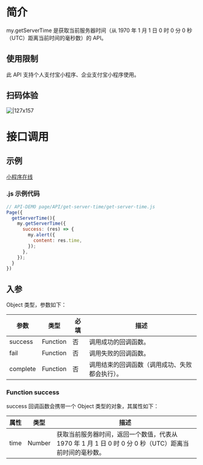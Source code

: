 # 简介
my.getServerTime 是获取当前服务器时间（从 1970 年 1 月 1 日 0 时 0 分 0 秒（UTC）距离当前时间的毫秒数）的 API。

## 使用限制

此 API 支持个人支付宝小程序、企业支付宝小程序使用。

## 扫码体验

![|127x157](https://gw.alipayobjects.com/zos/skylark-tools/public/files/a3b3b0843841d6a92ad0275006cc89ab.jpeg#align=left&display=inline&height=157&margin=%5Bobject%20Object%5D&originHeight=157&originWidth=127&status=done&style=none&width=127)

# 接口调用

## 示例

[小程序在线](https://opendocs.alipay.com/openbox/mini/opendocs/get-server-time?view=preview&defaultPage=pages/index/index&defaultOpenedFiles=pages/index/index&theme=light) 


### .js 示例代码

```javascript
// API-DEMO page/API/get-server-time/get-server-time.js
Page({
  getServerTime(){
    my.getServerTime({
      success: (res) => {
        my.alert({
          content: res.time,
        });
      },
    });
  }
})
```

## 入参

Object 类型，参数如下：

| **参数** | **类型** | **必填** | **描述** |
| --- | --- | --- | --- |
| success | Function | 否 | 调用成功的回调函数。 |
| fail | Function | 否 | 调用失败的回调函数。 |
| complete | Function | 否 | 调用结束的回调函数（调用成功、失败都会执行）。 |

### Function success

success 回调函数会携带一个 Object 类型的对象，其属性如下：

| **属性** | **类型** | **描述** |
| --- | --- | --- |
| time | Number | 获取当前服务器时间，返回一个数值，代表从 1970 年 1 月 1 日 0 时 0 分 0 秒（UTC）距离当前时间的毫秒数。 |

